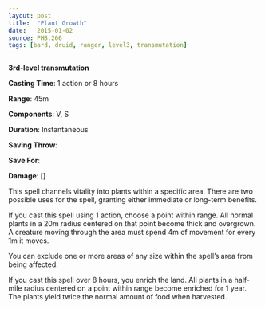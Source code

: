 ```yaml
---
layout: post
title:  "Plant Growth"
date:   2015-01-02
source: PHB.266
tags: [bard, druid, ranger, level3, transmutation]
---
```


**3rd-level transmutation**

**Casting Time**: 1 action or 8 hours

**Range**: 45m

**Components**: V, S

**Duration**: Instantaneous

**Saving Throw**:

**Save For**:

**Damage**: []

This spell channels vitality into plants within a specific area. There are two possible uses for the spell, granting either immediate or long-term benefits.

If you cast this spell using 1 action, choose a point within range. All normal plants in a 20m radius centered on that point become thick and overgrown. A creature moving through the area must spend 4m of movement for every 1m it moves.

You can exclude one or more areas of any size within the spell’s area from being affected.

If you cast this spell over 8 hours, you enrich the land. All plants in a half-mile radius centered on a point within range become enriched for 1 year. The plants yield twice the normal amount of food when harvested.
